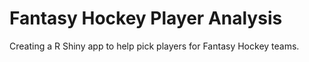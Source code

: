 # Fantasy Hockey Player Analysis  

Creating a R Shiny app to help pick players for Fantasy Hockey teams.
